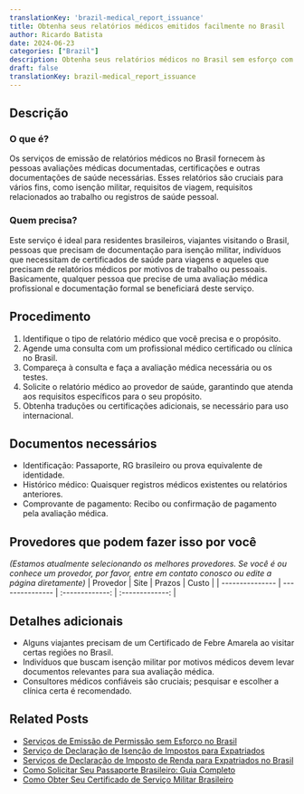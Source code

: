 ```yaml
---
translationKey: 'brazil-medical_report_issuance'
title: Obtenha seus relatórios médicos emitidos facilmente no Brasil
author: Ricardo Batista
date: 2024-06-23
categories: ["Brazil"]
description: Obtenha seus relatórios médicos no Brasil sem esforço com nosso guia abrangente. Ideal para viajantes e residentes que precisam de documentação de saúde.
draft: false
translationKey: brazil-medical_report_issuance
---
```


## Descrição
### O que é?
Os serviços de emissão de relatórios médicos no Brasil fornecem às pessoas avaliações médicas documentadas, certificações e outras documentações de saúde necessárias. Esses relatórios são cruciais para vários fins, como isenção militar, requisitos de viagem, requisitos relacionados ao trabalho ou registros de saúde pessoal.

### Quem precisa?
Este serviço é ideal para residentes brasileiros, viajantes visitando o Brasil, pessoas que precisam de documentação para isenção militar, indivíduos que necessitam de certificados de saúde para viagens e aqueles que precisam de relatórios médicos por motivos de trabalho ou pessoais. Basicamente, qualquer pessoa que precise de uma avaliação médica profissional e documentação formal se beneficiará deste serviço.

## Procedimento

1. Identifique o tipo de relatório médico que você precisa e o propósito.
2. Agende uma consulta com um profissional médico certificado ou clínica no Brasil.
3. Compareça à consulta e faça a avaliação médica necessária ou os testes.
4. Solicite o relatório médico ao provedor de saúde, garantindo que atenda aos requisitos específicos para o seu propósito.
5. Obtenha traduções ou certificações adicionais, se necessário para uso internacional.


## Documentos necessários

- Identificação: Passaporte, RG brasileiro ou prova equivalente de identidade.
- Histórico médico: Quaisquer registros médicos existentes ou relatórios anteriores.
- Comprovante de pagamento: Recibo ou confirmação de pagamento pela avaliação médica.


## Provedores que podem fazer isso por você
_(Estamos atualmente selecionando os melhores provedores. Se você é ou conhece um provedor, por favor, entre em contato conosco ou edite a página diretamente)_
| Provedor        |     Site     |     Prazos    |       Custo      |
| --------------- | --------------- |  :-------------: | :-------------: |

## Detalhes adicionais

- Alguns viajantes precisam de um Certificado de Febre Amarela ao visitar certas regiões no Brasil.
- Indivíduos que buscam isenção militar por motivos médicos devem levar documentos relevantes para sua avaliação médica.
- Consultores médicos confiáveis são cruciais; pesquisar e escolher a clínica certa é recomendado.
## Related Posts

- [Serviços de Emissão de Permissão sem Esforço no Brasil](https://tramitit.com/portuguese/guides/brazil/emissão_de_alvará/)
- [Serviço de Declaração de Isenção de Impostos para Expatriados](https://tramitit.com/portuguese/guides/brazil/declaração_de_isento_de_ir/)
- [Serviços de Declaração de Imposto de Renda para Expatriados no Brasil](https://tramitit.com/portuguese/guides/brazil/declaração_de_imposto_de_renda/)
- [Como Solicitar Seu Passaporte Brasileiro: Guia Completo](https://tramitit.com/portuguese/guides/brazil/emissão_de_passaporte/)
- [Como Obter Seu Certificado de Serviço Militar Brasileiro](https://tramitit.com/portuguese/guides/brazil/certificado_de_reservista/)